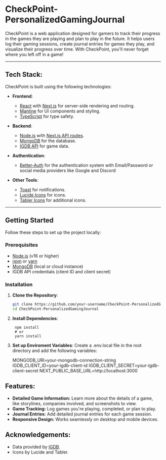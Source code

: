 # CheckPoint-PersonalizedGamingJournal

CheckPoint is a web application designed for gamers to track their progress in the games they are playing and plan to play in the future. It helps users log their gaming sessions, create journal entries for games they play, and visualize their progress over time. With CheckPoint, you'll never forget where you left off in a game!

---

## Tech Stack:

CheckPoint is built using the following technologies:

- **Frontend**: 
  - [React](https://reactjs.org/) with [Next.js](https://nextjs.org/) for server-side rendering and routing.
  - [Mantine](https://mantine.dev/) for UI components and styling.
  - [TypeScript](https://www.typescriptlang.org/) for type safety.

- **Backend**:
  - [Node.js](https://nodejs.org/) with [Next.js API routes](https://nextjs.org/docs/api-routes/introduction).
  - [MongoDB](https://www.mongodb.com/) for the database.
  - [IGDB API](https://www.igdb.com/api) for game data.

- **Authentication**:
  - [Better-Auth](https://www.better-auth.com/) for the authentication system with Email/Password or social media providers like Google and Discord

- **Other Tools**:
  - [Toast](https://react-hot-toast.com/) for notifications.
  - [Lucide Icons](https://lucide.dev/) for icons.
  - [Tabler Icons](https://tabler-icons.io/) for additional icons.

---

## Getting Started

Follow these steps to set up the project locally:

### Prerequisites

- [Node.js](https://nodejs.org/) (v16 or higher)
- [npm](https://www.npmjs.com/) or [yarn](https://yarnpkg.com/)
- [MongoDB](https://www.mongodb.com/) (local or cloud instance)
- IGDB API credentials (client ID and client secret)

### Installation

1. **Clone the Repository**:
   ```bash
   git clone https://github.com/your-username/CheckPoint-PersonalizedGamingJournal.git
   cd CheckPoint-PersonalizedGamingJournal

2. **Install Dependencies**:
   ```
    npm install
    # or
    yarn install

4. **Set up Enviroment Variables**:
    Create a .env.local file in the root directory and add the following variables:

    MONGODB_URI=your-mongodb-connection-string
    IGDB_CLIENT_ID=your-igdb-client-id
    IGDB_CLIENT_SECRET=your-igdb-client-secret
    NEXT_PUBLIC_BASE_URL=http://localhost:3000

## **Features:**
  - **Detailed Game Information:** Learn more about the details of a game, like storylines, companies involved, and screenshots to view.
 - **Game Tracking:** Log games you're playing, completed, or plan to play.
 - **Journal Entries:** Add detailed journal entries for each game session.
 - **Responsive Design:** Works seamlessly on desktop and mobile devices.

## Acknowledgements:
  - Data provided by [IGDB](https://www.igdb.com/api).
  - Icons by Lucide and Tabler.
